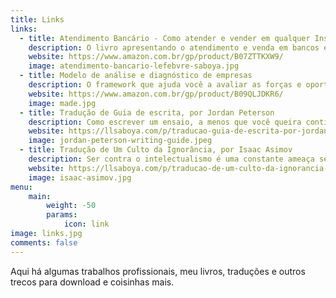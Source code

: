 ```yaml
---
title: Links
links:
  - title: Atendimento Bancário - Como atender e vender em qualquer Instituição Financeira
    description: O livro apresentando o atendimento e venda em bancos e instituições financeiras com uma abordagem diferente, através dos desafios de quem trabalha de verdade em uma agência bancária.
    website: https://www.amazon.com.br/gp/product/B07ZTTKXW9/
    image: atendimento-bancario-lefebvre-saboya.jpg
  - title: Modelo de análise e diagnóstico de empresas
    description: O framework que ajuda você a avaliar as forças e oportunidades da sua organização e melhorar suas características mais importantes de excelência e desempenho organizacional. 
    website: https://www.amazon.com.br/gp/product/B09QLJDKR6/
    image: made.jpg
  - title: Tradução de Guia de escrita, por Jordan Peterson 
    description: Como escrever um ensaio, a menos que você queira continuar sendo um ignorante e sem substância, aprenda a escrever.
    website: https://llsaboya.com/p/traducao-guia-de-escrita-por-jordan-peterson/
    image: jordan-peterson-writing-guide.jpeg
  - title: Tradução de Um Culto da Ignorância, por Isaac Asimov 
    description: Ser contra o intelectualismo é uma constante ameaça se ignorância é tão boa quanto o conhecimento.
    website: https://llsaboya.com/p/traducao-de-um-culto-da-ignorancia-por-isaac-asimov/
    image: isaac-asimov.jpg
menu:
    main: 
        weight: -50
        params:
            icon: link
image: links.jpg
comments: false
---
```


Aqui há algumas trabalhos profissionais, meu livros, traduções e outros trecos para download e coisinhas mais.